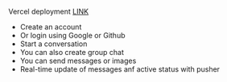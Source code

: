 Vercel deployment [LINK](https://messenger-clone-jwken57ge-onizukajs.vercel.app/)

- Create an account
- Or login using Google or Github
- Start a conversation
- You can also create group chat
- You can send messages or images
- Real-time update of messages anf active status with pusher

